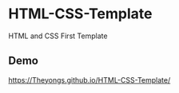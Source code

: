 # HTML-CSS-Template
HTML and CSS First Template
## Demo
https://Theyongs.github.io/HTML-CSS-Template/
